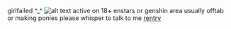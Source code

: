 girlfailed ^_^
![alt text](https://cdn.discordapp.com/attachments/971723274721566752/1207819590399295508/Untitled13_20240215220739.png?ex=65e108a6&is=65ce93a6&hm=1e67f6dbd3d2ce859716f02b129afc19939d7795adf4fe3c2e40f065b183bcf1&)
active on 18+ enstars or genshin area
usually offtab or making ponies please whisper to talk to me 
[rentry](https://rentry.co/wip)